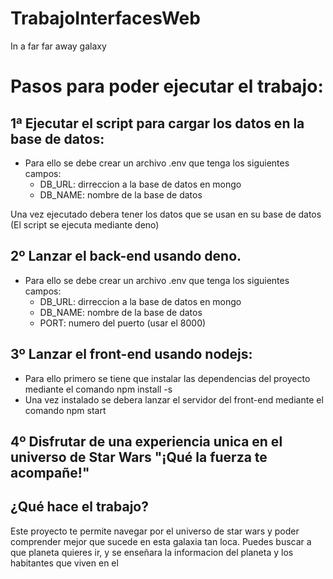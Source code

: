 # TrabajoInterfacesWeb
In a far far away galaxy


# Pasos para poder ejecutar el trabajo:
## 1ª Ejecutar el script para cargar los datos en la base de datos:
  - Para ello se debe crear un archivo .env que tenga los siguientes campos:
    - DB_URL: dirreccion a la base de datos en mongo
    - DB_NAME: nombre de la base de datos
   
   Una vez ejecutado debera tener los datos que se usan en su base de datos (El script se ejecuta mediante deno)

## 2º Lanzar el back-end usando deno.
  - Para ello se debe crear un archivo .env que tenga los siguientes campos:
    - DB_URL: dirreccion a la base de datos en mongo
    - DB_NAME: nombre de la base de datos
    - PORT: numero del puerto (usar el 8000)

## 3º Lanzar el front-end usando nodejs:
  - Para ello primero se tiene que instalar las dependencias del proyecto mediante el comando npm install -s
  - Una vez instalado se debera lanzar el servidor del front-end mediante el comando npm start

## 4º Disfrutar de una experiencia unica en el universo de Star Wars "¡Qué la fuerza te acompañe!"



## ¿Qué hace el trabajo?

Este proyecto te permite navegar por el universo de star wars y poder comprender mejor que sucede en esta galaxia tan loca. Puedes buscar a que planeta quieres ir, y se enseñara la informacion del planeta y los habitantes que viven en el
